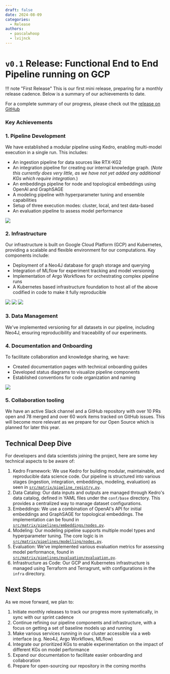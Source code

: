 ```yaml
---
draft: false 
date: 2024-08-09 
categories:
  - Release
authors:
  - pascalwhoop
  - lvijnck
---
```


# `v0.1` Release: Functional End to End Pipeline running on GCP

!!! note "First Release"
    This is our first mini release, preparing for a monthly release cadence. Below is a summary of our achievements to date.

For a complete summary of our progress, please check out the [release on GitHub](https://github.com/everycure-org/matrix/releases/tag/v0.1)

### Key Achievements

### 1. Pipeline Development

We have established a modular pipeline using Kedro, enabling multi-model execution in a single run. This includes:

- An ingestion pipeline for data sources like RTX-KG2
- An integration pipeline for creating our internal knowledge graph. (_Note this currently does very little, as we have not yet added any additional KGs which require integration._)
- An embeddings pipeline for node and topological embeddings using OpenAI and GraphSAGE
- A modeling pipeline with hyperparameter tuning and ensemble capabilities
- Setup of three execution modes: cluster, local, and test data-based
- An evaluation pipeline to assess model performance

![](attachments/ss_kedroviz.png)

### 2. Infrastructure

Our infrastructure is built on Google Cloud Platform (GCP) and Kubernetes, providing a scalable and flexible environment for our computations. Key components include:

- Deployment of a Neo4J database for graph storage and querying
- Integration of MLflow for experiment tracking and model versioning
- Implementation of Argo Workflows for orchestrating complex pipeline runs
- A Kubernetes based infrastructure foundation to host all of the above codified in code to make it fully reproducible

![](./attachments/ss_mlflow.png)
![](./attachments/ss_argo.png)
![](./attachments/ss_neo4j.png)

### 3. Data Management

We've implemented versioning for all datasets in our pipeline, including Neo4J, ensuring reproducibility and traceability of our experiments.

### 4. Documentation and Onboarding

To facilitate collaboration and knowledge sharing, we have:

- Created documentation pages with technical onboarding guides
- Developed status diagrams to visualize pipeline components
- Established conventions for code organization and naming

![](./attachments/ss_docs.png)

### 5. Collaboration tooling 

We have an active Slack channel and a GitHub repository with over 10 PRs open and 78 merged and over 60 work items tracked on GitHub issues. This will become more relevant as we prepare
for our Open Source which is planned for later this year.

## Technical Deep Dive

For developers and data scientists joining the project, here are some key technical aspects to be aware of:

1. Kedro Framework: We use Kedro for building modular, maintainable, and reproducible data science code. Our pipeline is structured into various stages (ingestion, integration, embeddings, modeling, evaluation) as seen in [`src/matrix/pipeline_registry.py`](pipelines/matrix/src/matrix/pipeline_registry.py).
2. Data Catalog: Our data inputs and outputs are managed through Kedro's data catalog, defined in YAML files under the `conf/base` directory. This provides a centralized way to manage dataset configurations.
3. Embeddings: We use a combination of OpenAI's API for initial embeddings and GraphSAGE for topological embeddings. The implementation can be found in [`src/matrix/pipelines/embeddings/nodes.py`](pipelines/matrix/src/matrix/pipelines/embeddings/nodes.py).
4. Modeling: Our modeling pipeline supports multiple model types and hyperparameter tuning. The core logic is in [`src/matrix/pipelines/modelling/nodes.py`](pipelines/matrix/src/matrix/pipelines/modelling/nodes.py).
5. Evaluation: We've implemented various evaluation metrics for assessing model performance, found in [`src/matrix/pipelines/evaluation/evaluation.py`](pipelines/matrix/src/matrix/pipelines/evaluation/evaluation.py).
6. Infrastructure as Code: Our GCP and Kubernetes infrastructure is managed using Terraform and Terragrunt, with configurations in the `infra` directory.

## Next Steps

As we move forward, we plan to:

1. Initiate monthly releases to track our progress more systematically, in sync with our sprint cadence
2. Continue refining our pipeline components and infrastructure, with a focus on getting a set of baseline models up and running
3. Make various services running in our cluster accessible via a web interface (e.g. Neo4J, Argo Workflows, MLflow)
3. Integrate our prioritized KGs to enable experimentation on the impact of different KGs on model performance
4. Expand our documentation to facilitate easier onboarding and collaboration
5. Prepare for open-sourcing our repository in the coming months
